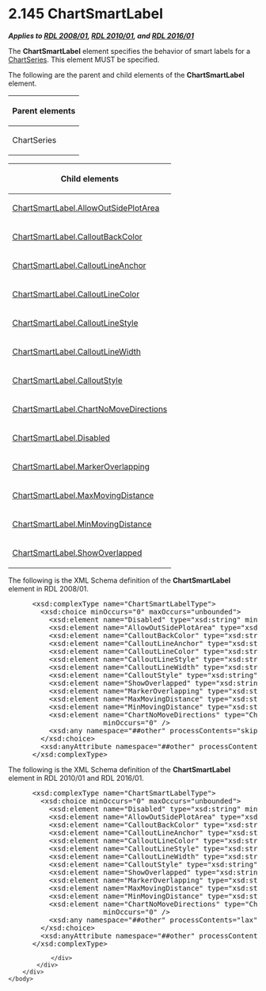 <html dir="LTR" xmlns:mshelp="http://msdn.microsoft.com/mshelp" xmlns:ddue="http://ddue.schemas.microsoft.com/authoring/2003/5" xmlns:xlink="http://www.w3.org/1999/xlink" xmlns:tool="http://www.microsoft.com/tooltip">
    <head>
        <meta http-equiv="Content-Type" content="text/html; CHARSET=utf-8"></meta>
        <meta name="save" content="history"></meta>
        <title>2.145 ChartSmartLabel</title>
        <xml>
            <mshelp:toctitle title="2.145 ChartSmartLabel"></mshelp:toctitle>
            <mshelp:rltitle title="[MS-RDL]: ChartSmartLabel"></mshelp:rltitle>
            <mshelp:keyword index="A" term="40311f42-08d3-41d4-8ca7-184ae633299d"></mshelp:keyword>
            <mshelp:attr name="DCSext.ContentType" value="open specification"></mshelp:attr>
            <mshelp:attr name="AssetID" value="40311f42-08d3-41d4-8ca7-184ae633299d"></mshelp:attr>
            <mshelp:attr name="TopicType" value="kbRef"></mshelp:attr>
            <mshelp:attr name="DCSext.Title" value="[MS-RDL]: ChartSmartLabel" />
        </xml>
    </head>
    <body>
        <div id="header">
            <h1 class="heading">2.145 ChartSmartLabel</h1>
        </div>
        <div id="mainSection">
            <div id="mainBody">
                <div id="allHistory" class="saveHistory"></div>
                <div id="sectionSection0" class="section" name="collapseableSection">
                    

<p><b><i>Applies to </i></b><a href="1e855f94-4617-47e4-b89e-0856c6cb420f.html"><b><i>RDL 2008/01</i></b></a><b><i>,
</i></b><a href="3428e690-a348-4ec7-8a6a-8efb42d2cdee.html"><b><i>RDL 2010/01</i></b></a><b><i>,
and </i></b><a href="52ce3983-2bfc-4e72-9359-42aaf5fe4509.html"><b><i>RDL 2016/01</i></b></a></p>

<p>The <b>ChartSmartLabel</b> element specifies the behavior of
smart labels for a <a href="aee11573-3fcf-4365-938b-e6c8ceece6e1.html"><span>ChartSeries</span></a>. This
element MUST be specified.</p>

<p>The following are the parent and child elements of the <b>ChartSmartLabel</b>
element.</p>

<table>
 <thead>
  <tr>
   <th>
   <p>Parent elements</p>
   </th>
  </tr>
 </thead>
 <tr>
  <td>
  <p>ChartSeries</p>
  </td>
 </tr>
</table>

<p> </p>

<table>
 <thead>
  <tr>
   <th>
   <p>Child elements</p>
   </th>
  </tr>
 </thead>
 <tr>
  <td>
  <p><a href="e3b30df7-79ef-4512-b21c-00abe3bac898.html">ChartSmartLabel.AllowOutSidePlotArea</a></p>
  </td>
 </tr>
 <tr>
  <td>
  <p><a href="ae9b882f-a2c2-4d95-9e8e-25393bdc3bc6.html">ChartSmartLabel.CalloutBackColor</a></p>
  </td>
 </tr>
 <tr>
  <td>
  <p><a href="625337ca-45eb-4b78-8203-e45a5025692b.html">ChartSmartLabel.CalloutLineAnchor</a></p>
  </td>
 </tr>
 <tr>
  <td>
  <p><a href="0c9d79ba-ff5a-4656-9d63-209bfe4e0bbd.html">ChartSmartLabel.CalloutLineColor</a></p>
  </td>
 </tr>
 <tr>
  <td>
  <p><a href="883713a6-e96e-429c-8775-d3f55fa27474.html">ChartSmartLabel.CalloutLineStyle</a></p>
  </td>
 </tr>
 <tr>
  <td>
  <p><a href="3115f13e-9f01-4267-96d9-0cc34153111a.html">ChartSmartLabel.CalloutLineWidth</a></p>
  </td>
 </tr>
 <tr>
  <td>
  <p><a href="2208303a-5e9c-46fb-abd8-75abfefe893c.html">ChartSmartLabel.CalloutStyle</a></p>
  </td>
 </tr>
 <tr>
  <td>
  <p><a href="f471b11e-a4a1-4367-b1de-404699a8d210.html">ChartSmartLabel.ChartNoMoveDirections</a></p>
  </td>
 </tr>
 <tr>
  <td>
  <p><a href="777ed612-57c7-4d8f-a929-d14149ee0e60.html">ChartSmartLabel.Disabled</a></p>
  </td>
 </tr>
 <tr>
  <td>
  <p><a href="e006442c-f635-4cdf-8d6a-07aecef9da22.html">ChartSmartLabel.MarkerOverlapping</a></p>
  </td>
 </tr>
 <tr>
  <td>
  <p><a href="6af5d337-4a38-4295-989b-208f2a70cccb.html">ChartSmartLabel.MaxMovingDistance</a></p>
  </td>
 </tr>
 <tr>
  <td>
  <p><a href="52553cb9-27ec-4ece-ad58-f192b728cbbd.html">ChartSmartLabel.MinMovingDistance</a></p>
  </td>
 </tr>
 <tr>
  <td>
  <p><a href="a6a45ab7-b0fe-4ef4-8c60-51326caad4fe.html">ChartSmartLabel.ShowOverlapped</a></p>
  </td>
 </tr>
</table>

<p>The following is the XML Schema definition of the <b>ChartSmartLabel</b>
element in RDL 2008/01.</p>

<dl>
<dd>
<div><pre> &lt;xsd:complexType name=&quot;ChartSmartLabelType&quot;&gt;
   &lt;xsd:choice minOccurs=&quot;0&quot; maxOccurs=&quot;unbounded&quot;&gt;
     &lt;xsd:element name=&quot;Disabled&quot; type=&quot;xsd:string&quot; minOccurs=&quot;0&quot; /&gt;
     &lt;xsd:element name=&quot;AllowOutSidePlotArea&quot; type=&quot;xsd:string&quot; minOccurs=&quot;0&quot; /&gt;
     &lt;xsd:element name=&quot;CalloutBackColor&quot; type=&quot;xsd:string&quot; minOccurs=&quot;0&quot; /&gt;
     &lt;xsd:element name=&quot;CalloutLineAnchor&quot; type=&quot;xsd:string&quot; minOccurs=&quot;0&quot; /&gt;
     &lt;xsd:element name=&quot;CalloutLineColor&quot; type=&quot;xsd:string&quot; minOccurs=&quot;0&quot; /&gt;
     &lt;xsd:element name=&quot;CalloutLineStyle&quot; type=&quot;xsd:string&quot; minOccurs=&quot;0&quot; /&gt;
     &lt;xsd:element name=&quot;CalloutLineWidth&quot; type=&quot;xsd:string&quot; minOccurs=&quot;0&quot; /&gt;
     &lt;xsd:element name=&quot;CalloutStyle&quot; type=&quot;xsd:string&quot; minOccurs=&quot;0&quot; /&gt;
     &lt;xsd:element name=&quot;ShowOverlapped&quot; type=&quot;xsd:string&quot; minOccurs=&quot;0&quot; /&gt;
     &lt;xsd:element name=&quot;MarkerOverlapping&quot; type=&quot;xsd:string&quot; minOccurs=&quot;0&quot; /&gt;
     &lt;xsd:element name=&quot;MaxMovingDistance&quot; type=&quot;xsd:string&quot; minOccurs=&quot;0&quot; /&gt;
     &lt;xsd:element name=&quot;MinMovingDistance&quot; type=&quot;xsd:string&quot; minOccurs=&quot;0&quot; /&gt;
     &lt;xsd:element name=&quot;ChartNoMoveDirections&quot; type=&quot;ChartNoMoveDirectionsType&quot; 
                  minOccurs=&quot;0&quot; /&gt;
     &lt;xsd:any namespace=&quot;##other&quot; processContents=&quot;skip&quot; /&gt;
   &lt;/xsd:choice&gt;
   &lt;xsd:anyAttribute namespace=&quot;##other&quot; processContents=&quot;skip&quot; /&gt;
 &lt;/xsd:complexType&gt;
</pre></div>
</dd></dl>

<p>The following is the XML Schema definition of the <b>ChartSmartLabel</b>
element in RDL 2010/01 and RDL 2016/01.</p>

<dl>
<dd>
<div><pre> &lt;xsd:complexType name=&quot;ChartSmartLabelType&quot;&gt;
   &lt;xsd:choice minOccurs=&quot;0&quot; maxOccurs=&quot;unbounded&quot;&gt;
     &lt;xsd:element name=&quot;Disabled&quot; type=&quot;xsd:string&quot; minOccurs=&quot;0&quot; /&gt;
     &lt;xsd:element name=&quot;AllowOutSidePlotArea&quot; type=&quot;xsd:string&quot; minOccurs=&quot;0&quot; /&gt;
     &lt;xsd:element name=&quot;CalloutBackColor&quot; type=&quot;xsd:string&quot; minOccurs=&quot;0&quot; /&gt;
     &lt;xsd:element name=&quot;CalloutLineAnchor&quot; type=&quot;xsd:string&quot; minOccurs=&quot;0&quot; /&gt;
     &lt;xsd:element name=&quot;CalloutLineColor&quot; type=&quot;xsd:string&quot; minOccurs=&quot;0&quot; /&gt;
     &lt;xsd:element name=&quot;CalloutLineStyle&quot; type=&quot;xsd:string&quot; minOccurs=&quot;0&quot; /&gt;
     &lt;xsd:element name=&quot;CalloutLineWidth&quot; type=&quot;xsd:string&quot; minOccurs=&quot;0&quot; /&gt;
     &lt;xsd:element name=&quot;CalloutStyle&quot; type=&quot;xsd:string&quot; minOccurs=&quot;0&quot; /&gt;
     &lt;xsd:element name=&quot;ShowOverlapped&quot; type=&quot;xsd:string&quot; minOccurs=&quot;0&quot; /&gt;
     &lt;xsd:element name=&quot;MarkerOverlapping&quot; type=&quot;xsd:string&quot; minOccurs=&quot;0&quot; /&gt;
     &lt;xsd:element name=&quot;MaxMovingDistance&quot; type=&quot;xsd:string&quot; minOccurs=&quot;0&quot; /&gt;
     &lt;xsd:element name=&quot;MinMovingDistance&quot; type=&quot;xsd:string&quot; minOccurs=&quot;0&quot; /&gt;
     &lt;xsd:element name=&quot;ChartNoMoveDirections&quot; type=&quot;ChartNoMoveDirectionsType&quot; 
                  minOccurs=&quot;0&quot; /&gt;
     &lt;xsd:any namespace=&quot;##other&quot; processContents=&quot;lax&quot; /&gt;
   &lt;/xsd:choice&gt;
   &lt;xsd:anyAttribute namespace=&quot;##other&quot; processContents=&quot;lax&quot; /&gt;
 &lt;/xsd:complexType&gt;
</pre></div>
</dd></dl>


                </div>
            </div>
        </div>
    </body>
</html>